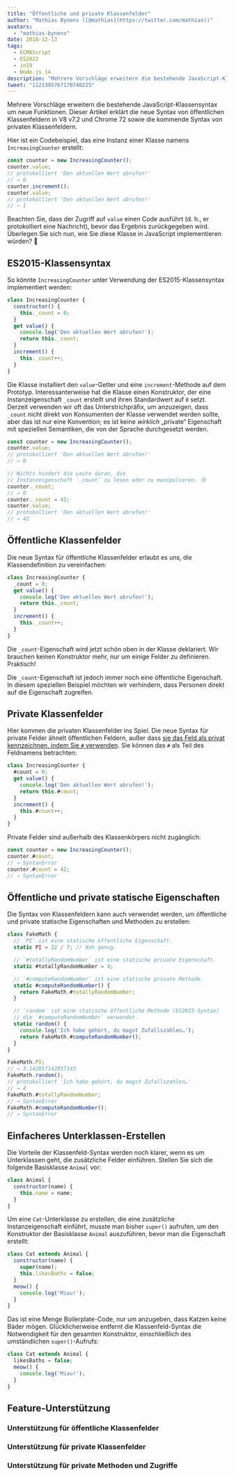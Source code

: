```yaml
---
title: "Öffentliche und private Klassenfelder"
author: "Mathias Bynens ([@mathias](https://twitter.com/mathias))"
avatars: 
  - "mathias-bynens"
date: 2018-12-13
tags: 
  - ECMAScript
  - ES2022
  - io19
  - Node.js 14
description: "Mehrere Vorschläge erweitern die bestehende JavaScript-Klassensyntax um neue Funktionen. Dieser Artikel erklärt die neue Syntax von öffentlichen Klassenfeldern in V8 v7.2 und Chrome 72 sowie die kommende Syntax von privaten Klassenfeldern."
tweet: "1121395767170740225"
---
```

Mehrere Vorschläge erweitern die bestehende JavaScript-Klassensyntax um neue Funktionen. Dieser Artikel erklärt die neue Syntax von öffentlichen Klassenfeldern in V8 v7.2 und Chrome 72 sowie die kommende Syntax von privaten Klassenfeldern.

Hier ist ein Codebeispiel, das eine Instanz einer Klasse namens `IncreasingCounter` erstellt:

```js
const counter = new IncreasingCounter();
counter.value;
// protokolliert 'Den aktuellen Wert abrufen!'
// → 0
counter.increment();
counter.value;
// protokolliert 'Den aktuellen Wert abrufen!'
// → 1
```

Beachten Sie, dass der Zugriff auf `value` einen Code ausführt (d. h., er protokolliert eine Nachricht), bevor das Ergebnis zurückgegeben wird. Überlegen Sie sich nun, wie Sie diese Klasse in JavaScript implementieren würden? 🤔

## ES2015-Klassensyntax

So könnte `IncreasingCounter` unter Verwendung der ES2015-Klassensyntax implementiert werden:

```js
class IncreasingCounter {
  constructor() {
    this._count = 0;
  }
  get value() {
    console.log('Den aktuellen Wert abrufen!');
    return this._count;
  }
  increment() {
    this._count++;
  }
}
```

Die Klasse installiert den `value`-Getter und eine `increment`-Methode auf dem Prototyp. Interessanterweise hat die Klasse einen Konstruktor, der eine Instanzeigenschaft `_count` erstellt und ihren Standardwert auf `0` setzt. Derzeit verwenden wir oft das Unterstrichpräfix, um anzuzeigen, dass `_count` nicht direkt von Konsumenten der Klasse verwendet werden sollte, aber das ist nur eine Konvention; es ist keine _wirklich_ „private“ Eigenschaft mit speziellen Semantiken, die von der Sprache durchgesetzt werden.

<!--truncate-->
```js
const counter = new IncreasingCounter();
counter.value;
// protokolliert 'Den aktuellen Wert abrufen!'
// → 0

// Nichts hindert die Leute daran, die
// Instanzeigenschaft `_count` zu lesen oder zu manipulieren. 😢
counter._count;
// → 0
counter._count = 42;
counter.value;
// protokolliert 'Den aktuellen Wert abrufen!'
// → 42
```

## Öffentliche Klassenfelder

Die neue Syntax für öffentliche Klassenfelder erlaubt es uns, die Klassendefinition zu vereinfachen:

```js
class IncreasingCounter {
  _count = 0;
  get value() {
    console.log('Den aktuellen Wert abrufen!');
    return this._count;
  }
  increment() {
    this._count++;
  }
}
```

Die `_count`-Eigenschaft wird jetzt schön oben in der Klasse deklariert. Wir brauchen keinen Konstruktor mehr, nur um einige Felder zu definieren. Praktisch!

Die `_count`-Eigenschaft ist jedoch immer noch eine öffentliche Eigenschaft. In diesem speziellen Beispiel möchten wir verhindern, dass Personen direkt auf die Eigenschaft zugreifen.

## Private Klassenfelder

Hier kommen die privaten Klassenfelder ins Spiel. Die neue Syntax für private Felder ähnelt öffentlichen Feldern, außer dass [sie das Feld als privat kennzeichnen, indem Sie `#` verwenden](https://github.com/tc39/proposal-class-fields/blob/master/PRIVATE_SYNTAX_FAQ.md). Sie können das `#` als Teil des Feldnamens betrachten:

```js
class IncreasingCounter {
  #count = 0;
  get value() {
    console.log('Den aktuellen Wert abrufen!');
    return this.#count;
  }
  increment() {
    this.#count++;
  }
}
```

Private Felder sind außerhalb des Klassenkörpers nicht zugänglich:

```js
const counter = new IncreasingCounter();
counter.#count;
// → SyntaxError
counter.#count = 42;
// → SyntaxError
```

## Öffentliche und private statische Eigenschaften

Die Syntax von Klassenfeldern kann auch verwendet werden, um öffentliche und private statische Eigenschaften und Methoden zu erstellen:

```js
class FakeMath {
  // `PI` ist eine statische öffentliche Eigenschaft.
  static PI = 22 / 7; // Nah genug.

  // `#totallyRandomNumber` ist eine statische private Eigenschaft.
  static #totallyRandomNumber = 4;

  // `#computeRandomNumber` ist eine statische private Methode.
  static #computeRandomNumber() {
    return FakeMath.#totallyRandomNumber;
  }

  // `random` ist eine statische öffentliche Methode (ES2015-Syntax)
  // die `#computeRandomNumber` verwendet.
  static random() {
    console.log('Ich habe gehört, du magst Zufallszahlen…');
    return FakeMath.#computeRandomNumber();
  }
}

FakeMath.PI;
// → 3.142857142857143
FakeMath.random();
// protokolliert 'Ich habe gehört, du magst Zufallszahlen…'
// → 4
FakeMath.#totallyRandomNumber;
// → SyntaxError
FakeMath.#computeRandomNumber();
// → SyntaxError
```

## Einfacheres Unterklassen-Erstellen

Die Vorteile der Klassenfeld-Syntax werden noch klarer, wenn es um Unterklassen geht, die zusätzliche Felder einführen. Stellen Sie sich die folgende Basisklasse `Animal` vor:

```js
class Animal {
  constructor(name) {
    this.name = name;
  }
}
```

Um eine `Cat`-Unterklasse zu erstellen, die eine zusätzliche Instanzeigenschaft einführt, musste man bisher `super()` aufrufen, um den Konstruktor der Basisklasse `Animal` auszuführen, bevor man die Eigenschaft erstellt:

```js
class Cat extends Animal {
  constructor(name) {
    super(name);
    this.likesBaths = false;
  }
  meow() {
    console.log('Miau!');
  }
}
```

Das ist eine Menge Boilerplate-Code, nur um anzugeben, dass Katzen keine Bäder mögen. Glücklicherweise entfernt die Klassenfeld-Syntax die Notwendigkeit für den gesamten Konstruktor, einschließlich des umständlichen `super()`-Aufrufs:

```js
class Cat extends Animal {
  likesBaths = false;
  meow() {
    console.log('Miau!');
  }
}
```

## Feature-Unterstützung

### Unterstützung für öffentliche Klassenfelder

<feature-support chrome="72 /blog/v8-release-72#public-class-fields"
                 firefox="ja https://developer.mozilla.org/en-US/docs/Mozilla/Firefox/Releases/69#JavaScript"
                 safari="ja https://bugs.webkit.org/show_bug.cgi?id=174212"
                 nodejs="12 https://twitter.com/mathias/status/1120700101637353473"
                 babel="ja https://babeljs.io/docs/en/babel-plugin-proposal-class-properties"></feature-support>

### Unterstützung für private Klassenfelder

<feature-support chrome="74 /blog/v8-release-74#private-class-fields"
                 firefox="90 https://spidermonkey.dev/blog/2021/05/03/private-fields-ship.html"
                 safari="ja"
                 nodejs="12 https://twitter.com/mathias/status/1120700101637353473"
                 babel="ja https://babeljs.io/docs/en/babel-plugin-proposal-class-properties"></feature-support>

### Unterstützung für private Methoden und Zugriffe

<feature-support chrome="84 /blog/v8-release-84#private-methods-and-accessors"
                 firefox="90 https://spidermonkey.dev/blog/2021/05/03/private-fields-ship.html"
                 safari="ja https://webkit.org/blog/11989/new-webkit-features-in-safari-15/"
                 nodejs="14.6.0"
                 babel="ja https://babeljs.io/docs/en/babel-plugin-proposal-private-methods"></feature-support>
